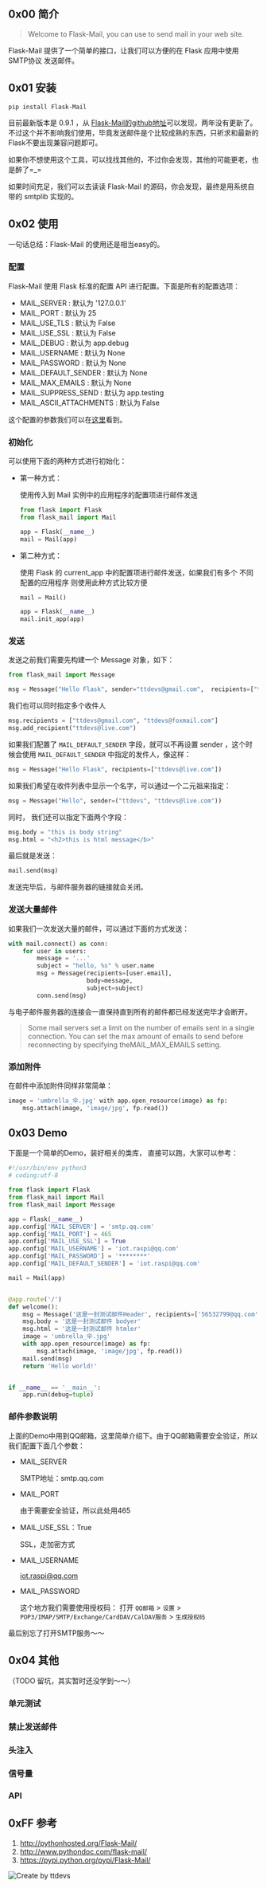 
## 0x00  简介

> Welcome to Flask-Mail, you can use to send mail in your web site.

Flask-Mail 提供了一个简单的接口，让我们可以方便的在 Flask 应用中使用 SMTP协议 发送邮件。

## 0x01 安装

`pip install Flask-Mail`

目前最新版本是 0.9.1 ，从 [Flask-Mail的github地址](https://github.com/mattupstate/flask-mail)可以发现，两年没有更新了。不过这个并不影响我们使用，毕竟发送邮件是个比较成熟的东西，只祈求和最新的Flask不要出现兼容问题即可。

如果你不想使用这个工具，可以找找其他的，不过你会发现，其他的可能更老，也是醉了=_=

如果时间充足，我们可以去读读 Flask-Mail 的源码，你会发现，最终是用系统自带的 smtplib 实现的。

## 0x02 使用

一句话总结：Flask-Mail 的使用还是相当easy的。

### 配置

Flask-Mail 使用 Flask 标准的配置 API 进行配置。下面是所有的配置选项：

- MAIL_SERVER : 默认为 '127.0.0.1'
- MAIL_PORT : 默认为 25
- MAIL_USE_TLS : 默认为 False
- MAIL_USE_SSL : 默认为 False
- MAIL_DEBUG : 默认为 app.debug
- MAIL_USERNAME : 默认为 None
- MAIL_PASSWORD : 默认为 None
- MAIL_DEFAULT_SENDER : 默认为 None
- MAIL_MAX_EMAILS : 默认为 None
- MAIL_SUPPRESS_SEND : 默认为 app.testing
- MAIL_ASCII_ATTACHMENTS : 默认为 False

这个配置的参数我们可以在[这里](https://github.com/mattupstate/flask-mail/blob/master/flask_mail.py)看到。

### 初始化

可以使用下面的两种方式进行初始化：

- 第一种方式：

	使用传入到 Mail 实例中的应用程序的配置项进行邮件发送

	``` python
	from flask import Flask
	from flask_mail import Mail
	
	app = Flask(__name__)
	mail = Mail(app)
	```

- 第二种方式：

	使用 Flask 的 current_app 中的配置项进行邮件发送，如果我们有多个 不同配置的应用程序 则使用此种方式比较方便

	``` python
	mail = Mail()
	
	app = Flask(__name__)
	mail.init_app(app)
	```

### 发送

发送之前我们需要先构建一个 Message 对象，如下：

``` python
from flask_mail import Message

msg = Message("Hello Flask", sender="ttdevs@gmail.com",  recipients=["ttdevs@live.com"])
```

我们也可以同时指定多个收件人

``` python
msg.recipients = ["ttdevs@gmail.com", "ttdevs@foxmail.com"]
msg.add_recipient("ttdevs@live.com")
```

如果我们配置了 `MAIL_DEFAULT_SENDER` 字段，就可以不再设置 sender ，这个时候会使用  `MAIL_DEFAULT_SENDER` 中指定的发件人，像这样：

``` python
msg = Message("Hello Flask", recipients=["ttdevs@live.com"])
```

如果我们希望在收件列表中显示一个名字，可以通过一个二元祖来指定：

``` python
msg = Message("Hello", sender=("ttdevs", "ttdevs@live.com"))
```

同时， 我们还可以指定下面两个字段：

``` python
msg.body = "this is body string"
msg.html = "<h2>this is html message</b>"
```

最后就是发送：

``` python
mail.send(msg)
```

发送完毕后，与邮件服务器的链接就会关闭。

### 发送大量邮件

如果我们一次发送大量的邮件，可以通过下面的方式发送：

``` python
with mail.connect() as conn:
    for user in users:
        message = '...'
        subject = "hello, %s" % user.name
        msg = Message(recipients=[user.email],
                      body=message,
                      subject=subject)
        conn.send(msg)
```

与电子邮件服务器的连接会一直保持直到所有的邮件都已经发送完毕才会断开。

>Some mail servers set a limit on the number of emails sent in a single connection. You can set the max amount of emails to send before reconnecting by specifying theMAIL_MAX_EMAILS setting.

### 添加附件

在邮件中添加附件同样非常简单：

``` python
image = 'umbrella_伞.jpg' with app.open_resource(image) as fp:
	msg.attach(image, 'image/jpg', fp.read())
```

## 0x03 Demo

下面是一个简单的Demo，装好相关的类库， 直接可以跑，大家可以参考：

``` python
#!/usr/bin/env python3
# coding:utf-8

from flask import Flask
from flask_mail import Mail
from flask_mail import Message

app = Flask(__name__)
app.config['MAIL_SERVER'] = 'smtp.qq.com'
app.config['MAIL_PORT'] = 465
app.config['MAIL_USE_SSL'] = True
app.config['MAIL_USERNAME'] = 'iot.raspi@qq.com'
app.config['MAIL_PASSWORD'] = '********'
app.config['MAIL_DEFAULT_SENDER'] = 'iot.raspi@qq.com'

mail = Mail(app)


@app.route('/')
def welcome():
    msg = Message('这是一封测试邮件Header', recipients=['56532799@qq.com'])
    msg.body = '这是一封测试邮件 bodyer'
    msg.html = '这是一封测试邮件 htmler'
    image = 'umbrella_伞.jpg'
    with app.open_resource(image) as fp:
        msg.attach(image, 'image/jpg', fp.read())
    mail.send(msg)
    return 'Hello world!'


if __name__ == '__main__':
    app.run(debug=tuple)
```

### 邮件参数说明

上面的Demo中用到QQ邮箱，这里简单介绍下。由于QQ邮箱需要安全验证，所以我们配置下面几个参数：
	
- MAIL_SERVER

	SMTP地址：smtp.qq.com

- MAIL_PORT

	由于需要安全验证，所以此处用465 
- MAIL_USE_SSL：True

	SSL，走加密方式

- MAIL_USERNAME
	
	iot.raspi@qq.com 	
- MAIL_PASSWORD
	
	这个地方我们需要使用授权码：
	打开 `QQ邮箱` > `设置` > `POP3/IMAP/SMTP/Exchange/CardDAV/CalDAV服务` > `生成授权码`
	
最后别忘了打开SMTP服务～～
	
## 0x04 其他 

（TODO 留坑，其实暂时还没学到～～）

### 单元测试

### 禁止发送邮件

### 头注入

### 信号量

### API

## 0xFF 参考

1. http://pythonhosted.org/Flask-Mail/
2. http://www.pythondoc.com/flask-mail/
3. https://pypi.python.org/pypi/Flask-Mail/

![Create by ttdevs](https://raw.githubusercontent.com/ttdevs/ttdevs.github.io/common/images/logo.png)


